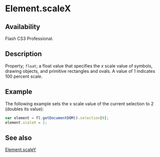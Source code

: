 # Element.scaleX

## Availability

Flash CS3 Professional.

## Description

Property; `float`; a float value that specifies the *x* scale value of symbols, drawing objects, and primitive rectangles and ovals. A value of 1 indicates 100 percent scale.

## Example

The following example sets the x scale value of the current selection to 2 (doubles its value):

```javascript
var element = fl.getDocumentDOM().selection[0];
element.scaleX = 2;
```

## See also

[Element.scaleY](../Element_object/Element15.md)
